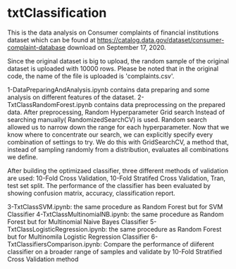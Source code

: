 # txtClassification
This is the data analysis on Consumer complaints of financial institutions dataset which can be found at 
https://catalog.data.gov/dataset/consumer-complaint-database download on September 17, 2020.

Since the original dataset is big to upload, the random sample of the original dataset is uploaded with 10000 rows.
Please be noted that in the original code, the name of the file is uploaded is 'complaints.csv'. 

 
1-DataPreparingAndAnalysis.ipynb contains data preparing and some analysis on different features of the dataset.
2- TxtClassRandomForest.ipynb contains data preprocessing on the prepared data. After preprocessing, Random Hyperparameter Grid search Instead of searching manually( RandomizedSearchCV) is used. Random search allowed us to narrow down the range for each hyperparameter. Now that we know where to concentrate our search, we can explicitly specify every combination of settings to try. We do this with GridSearchCV, a method that, instead of sampling randomly from a distribution, evaluates all combinations we define. 

After building the optimizaed classifier, three different methods of validation are used: 10-Fold Cross Validation, 10-Fold Stratifed Cross Validation, Tran, test set split.
The performance of the classifier has been evaluated by showing confusion matrix, accuracy, classification report.

3-TxtClassSVM.ipynb: the same procedure as Random Forest but for SVM Classifier
4-TxtClassMultinomialNB.ipynb: the same procedure as Random Forest but for Multinomial Naive Bayes Classifier
5-TxtClassLogisticRegression.ipynb: the same procedure as Random Forest but for Multinomila Logistic Regression Classifier
6- TxtClassifiersComparison.ipynb: Compare the performance of diiferent classifier on a broader range of samples and validate by 10-Fold Stratified Cross Validation method
